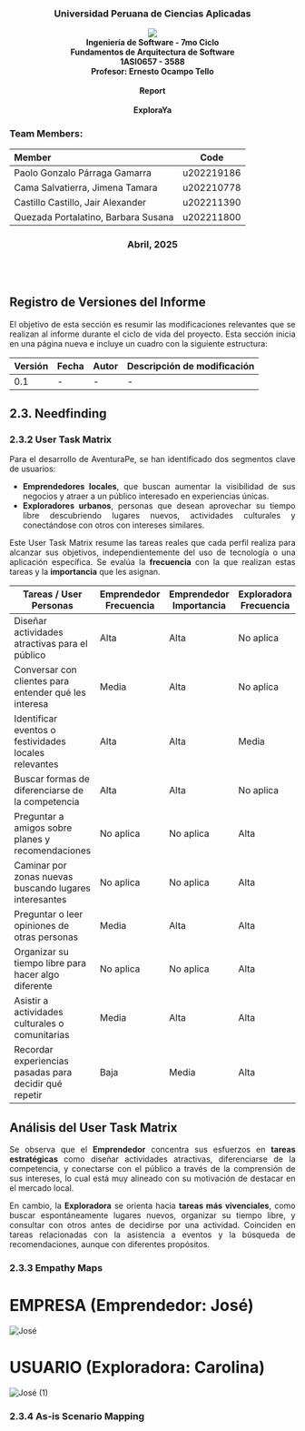 <div align="center">
    <h3>Universidad Peruana de Ciencias Aplicadas</h3>
    <img src="https://upload.wikimedia.org/wikipedia/commons/f/fc/UPC_logo_transparente.png"></img><br>
    <strong>Ingeniería de Software - 7mo Ciclo</strong><br>
    <strong>Fundamentos de Arquitectura de Software</strong><br>
    <strong>1ASI0657 - 3588</strong><br>
    <strong>Profesor: Ernesto Ocampo Tello</strong><br>
    <br><strong>Report</strong><br>
    <br><strong>ExploraYa</strong><br>
    <!--<strong>name startup</strong>-->
</div>

<h3> Team Members: </h3>

<div align="center">

| Member                              |    Code    |
| :---------------------------------- | :--------: |
| Paolo Gonzalo Párraga Gamarra       | u202219186 |
| Cama Salvatierra, Jimena Tamara     | u202210778 |
| Castillo Castillo, Jair Alexander   | u202211390 |
| Quezada Portalatino, Barbara Susana | u202211800 |

</div>

<h3 align="center">Abril, 2025</h3>

<br><br>

<div align="justify">

## Registro de Versiones del Informe

El objetivo de esta sección es resumir las modificaciones relevantes que se realizan al informe durante el ciclo de vida del proyecto. Esta sección inicia en una página nueva e incluye un cuadro con la siguiente estructura:

<table>
  <thead>
    <tr>
      <th>Versión</th>
      <th>Fecha</th>
      <th>Autor</th>
      <th>Descripción de modificación</th>
    </tr>
  </thead>
  <tbody>
    <tr>
      <td>0.1</td>
      <td>-</td>
      <td>-</td>
      <td>-</td>
    </tr>

    
  </tbody>
</table>

## 2.3. Needfinding
### 2.3.2 User Task Matrix

Para el desarrollo de AventuraPe, se han identificado dos segmentos clave de usuarios:  
- **Emprendedores locales**, que buscan aumentar la visibilidad de sus negocios y atraer a un público interesado en experiencias únicas.  
- **Exploradores urbanos**, personas que desean aprovechar su tiempo libre descubriendo lugares nuevos, actividades culturales y conectándose con otros con intereses similares.

Este User Task Matrix resume las tareas reales que cada perfil realiza para alcanzar sus objetivos, independientemente del uso de tecnología o una aplicación específica. Se evalúa la **frecuencia** con la que realizan estas tareas y la **importancia** que les asignan.

| **Tareas / User Personas**                               | **Emprendedor** <br> Frecuencia | **Emprendedor** <br> Importancia | **Exploradora** <br> Frecuencia | **Exploradora** <br> Importancia |
|----------------------------------------------------------|-------------------------------|---------------------------------|-------------------------------|----------------------------------|
| Diseñar actividades atractivas para el público           | Alta                          | Alta                            | No aplica                           | No aplica                              |
| Conversar con clientes para entender qué les interesa    | Media                         | Alta                            | No aplica                           | No aplica                              |
| Identificar eventos o festividades locales relevantes    | Alta                          | Alta                            | Media                         | Media                            |
| Buscar formas de diferenciarse de la competencia         | Alta                          | Alta                            | No aplica                           | No aplica                             |
| Preguntar a amigos sobre planes y recomendaciones        | No aplica                           | No aplica                            | Alta                          | Alta                             |
| Caminar por zonas nuevas buscando lugares interesantes   | No aplica                           | No aplica                             | Alta                          | Alta                             |
| Preguntar o leer opiniones de otras personas             | Media                         | Alta                            | Alta                          | Alta                             |
| Organizar su tiempo libre para hacer algo diferente      | No aplica                          | No aplica                            | Alta                          | Alta                             |
| Asistir a actividades culturales o comunitarias          | Media                         | Alta                            | Alta                          | Alta                             |
| Recordar experiencias pasadas para decidir qué repetir   | Baja                          | Media                           | Alta                          | Media                            |


## **Análisis del User Task Matrix**

Se observa que el **Emprendedor** concentra sus esfuerzos en **tareas estratégicas** como diseñar actividades atractivas, diferenciarse de la competencia, y conectarse con el público a través de la comprensión de sus intereses, lo cual está muy alineado con su motivación de destacar en el mercado local.

En cambio, la **Exploradora** se orienta hacia **tareas más vivenciales**, como buscar espontáneamente lugares nuevos, organizar su tiempo libre, y consultar con otros antes de decidirse por una actividad. Coinciden en tareas relacionadas con la asistencia a eventos y la búsqueda de recomendaciones, aunque con diferentes propósitos.

### 2.3.3 Empathy Maps

# EMPRESA (Emprendedor: José)
![José](https://github.com/user-attachments/assets/c7b7734e-fe15-416f-9767-faf55a454b96)

# USUARIO (Exploradora: Carolina)
![José (1)](https://github.com/user-attachments/assets/6836eb7c-c1fd-4c93-9ea8-618950a52a7b)


### 2.3.4 As-is Scenario Mapping

